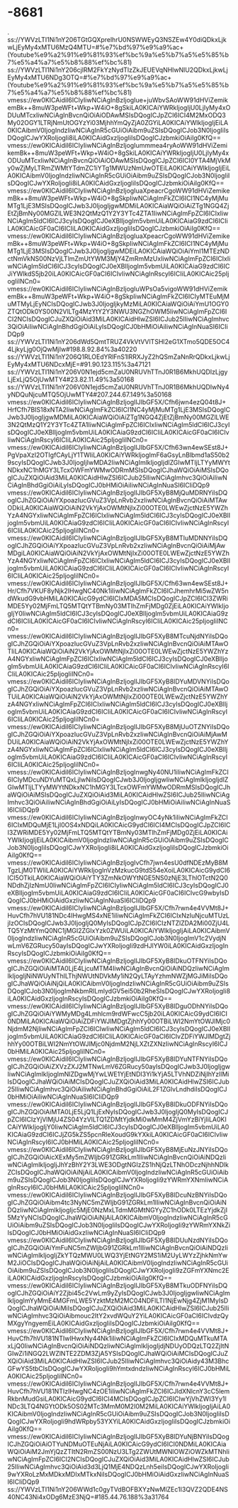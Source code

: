 # -8681
.
ss://YWVzLTI1Ni1nY206TGtGQXprelhrU0NSWWEyQ3NSZEw4Y0diQDkxLjkwLjEyMy4xMTU6MzQ4MTU=#%e7%bd%97%e9%a9%ac+(Youtube%e9%a2%91%e9%81%93%ef%bc%9a%e5%b7%a5%e5%85%b7%e5%a4%a7%e5%b8%88%ef%bc%81)
ss://YWVzLTI1Ni1nY206cjlRM2FkYzNydTlzZkJEUEVqNHlwNlU2QDkxLjkwLjEyMy4xMTU6NDg3OTQ=#%e7%bd%97%e9%a9%ac+(Youtube%e9%a2%91%e9%81%93%ef%bc%9a%e5%b7%a5%e5%85%b7%e5%a4%a7%e5%b8%88%ef%bc%81)
vmess://ew0KICAidiI6ICIyIiwNCiAgInBzIjogIue+juWbvSAoWW91dHViZemikemBk++8muW3peWFt+Wkp+W4iO+8gSkiLA0KICAiYWRkIjogIjU0LjIyMy4xODUuMTcxIiwNCiAgInBvcnQiOiAiODAwMSIsDQogICJpZCI6ICI4M2MxODQ3My02OGY1LTRjNmUtOGYzYi03MjhhYmQyZjA0ZGYiLA0KICAiYWlkIjogIjEiLA0KICAibmV0IjogIndzIiwNCiAgInR5cGUiOiAibm9uZSIsDQogICJob3N0IjogIiIsDQogICJwYXRoIjogIi8iLA0KICAidGxzIjogIiIsDQogICJzbmkiOiAiIg0KfQ==
vmess://ew0KICAidiI6ICIyIiwNCiAgInBzIjogIummmea4ryAoWW91dHViZemikemBk++8muW3peWFt+Wkp+W4iO+8gSkiLA0KICAiYWRkIjogIjU0LjIyMy4xODUuMTcxIiwNCiAgInBvcnQiOiAiODAwMSIsDQogICJpZCI6ICI0YTA4MjVkMy0wZjMyLTRmZWMtYTdmZC1iYTg1MWUzNmUwOTEiLA0KICAiYWlkIjogIjEiLA0KICAibmV0IjogIndzIiwNCiAgInR5cGUiOiAibm9uZSIsDQogICJob3N0IjogIiIsDQogICJwYXRoIjogIi8iLA0KICAidGxzIjogIiIsDQogICJzbmkiOiAiIg0KfQ==
vmess://ew0KICAidiI6ICIyIiwNCiAgInBzIjogIuaXpeacrCgoWW91dHViZemikemBk++8muW3peWFt+Wkp+W4iO+8gSkpIiwNCiAgImFkZCI6ICI1NC4yMjMuMTg1LjE3MSIsDQogICJwb3J0IjogIjgwMDMiLA0KICAiaWQiOiAiZTg1NGQ4ZjEtZjBmNy00MGZlLWE3N2QtMzQ1Y2Y3YTc4ZTA1IiwNCiAgImFpZCI6ICIxIiwNCiAgIm5ldCI6ICJ3cyIsDQogICJ0eXBlIjogIm5vbmUiLA0KICAiaG9zdCI6ICIiLA0KICAicGF0aCI6ICIiLA0KICAidGxzIjogIiIsDQogICJzbmkiOiAiIg0KfQ==
vmess://ew0KICAidiI6ICIyIiwNCiAgInBzIjogIuaXpeacrCgoWW91dHViZemikemBk++8muW3peWFt+Wkp+W4iO+8gSkpIiwNCiAgImFkZCI6ICI1NC4yMjMuMTg1LjE3MSIsDQogICJwb3J0IjogIjgwMDEiLA0KICAiaWQiOiAiYmI1MTEzNDctNmVkNS00NzVjLTlmZmUtYWM3MjY4ZmRmMzUxIiwNCiAgImFpZCI6ICIxIiwNCiAgIm5ldCI6ICJ3cyIsDQogICJ0eXBlIjogIm5vbmUiLA0KICAiaG9zdCI6ICJiYWlkdS5jb20iLA0KICAicGF0aCI6ICIvIiwNCiAgInRscyI6ICIiLA0KICAic25pIjogIiINCn0=
vmess://ew0KICAidiI6ICIyIiwNCiAgInBzIjogIuWPsOa5vigoWW91dHViZemikemBk++8muW3peWFt+Wkp+W4iO+8gSkpIiwNCiAgImFkZCI6ICIyMTEuMjMuMTMyLjEyNCIsDQogICJwb3J0IjogIjkyMzMiLA0KICAiaWQiOiAiYmU1OGY0ZTQtODk0YS00N2VlLTg4MzYtY2Y3NWU3NGZhOWM5IiwNCiAgImFpZCI6ICI2NCIsDQogICJuZXQiOiAid3MiLA0KICAidHlwZSI6ICJub25lIiwNCiAgImhvc3QiOiAiIiwNCiAgInBhdGgiOiAiLyIsDQogICJ0bHMiOiAiIiwNCiAgInNuaSI6ICIiDQp9
ss://YWVzLTI1Ni1nY206dWd5QmtTRUZ4VkVtVVlTSHl2eG1XTmo5QDE5OC44LjkyLjg0OjQwMjIw#198.8.92.84%3a40220
ss://YWVzLTI1Ni1nY206Q1RLOEdYRlFnS1lRRXJyZ2hQSmZaNnRrQDkxLjkwLjEyMy4xMTU6NDcxMjE=#91.90.123.115%3a47121
ss://YWVzLTI1Ni1nY206V0N1ejd5cmZaU0NRUVhTTnJ0R1B6MkhUQDIzLjgyLjExLjQ5OjUwMTY4#23.82.11.49%3a50168
ss://YWVzLTI1Ni1nY206V0N1ejd5cmZaU0NRUVhTTnJ0R1B6MkhUQDIwNy4yNDQuNjcuMTQ5OjUwMTY4#207.244.67.149%3a50168
vmess://ew0KICAidiI6ICIyIiwNCiAgInBzIjogIlJlbGF5X/Cfh6jwn4ezQ04t8J+HrfCfh7BIS18xNTA2IiwNCiAgImFkZCI6ICI1NC4yMjMuMTg1LjE3MSIsDQogICJwb3J0IjogIjgwMDMiLA0KICAiaWQiOiAiZTg1NGQ4ZjEtZjBmNy00MGZlLWE3N2QtMzQ1Y2Y3YTc4ZTA1IiwNCiAgImFpZCI6ICIxIiwNCiAgIm5ldCI6ICJ3cyIsDQogICJ0eXBlIjogIm5vbmUiLA0KICAiaG9zdCI6ICIiLA0KICAicGF0aCI6ICIvIiwNCiAgInRscyI6ICIiLA0KICAic25pIjogIiINCn0=
vmess://ew0KICAidiI6ICIyIiwNCiAgInBzIjogIlJlbGF5X/Cfh63wn4ewSEst8J+PgVpaXzI2OTIgfCAyLjY1TWIiLA0KICAiYWRkIjogImF6aGsyLnBlbmd1aS50b29scyIsDQogICJwb3J0IjogIjIwMDA2IiwNCiAgImlkIjogIjdlZGIwMTljLTYyMWYtNDkxNC1hMGY3LTcxOWFmYWMwODRmMSIsDQogICJhaWQiOiAiMSIsDQogICJuZXQiOiAid3MiLA0KICAidHlwZSI6ICJub25lIiwNCiAgImhvc3QiOiAiIiwNCiAgInBhdGgiOiAiLyIsDQogICJ0bHMiOiAiIiwNCiAgInNuaSI6ICIiDQp9
vmess://ew0KICAidiI6ICIyIiwNCiAgInBzIjogIlJlbGF5XyB8MjQuMDRNYiIsDQogICJhZGQiOiAiYXpoazIucGVuZ3VpLnRvb2xzIiwNCiAgInBvcnQiOiAiMTAwODkiLA0KICAiaWQiOiAiN2VkYjAxOWMtNjIxZi00OTE0LWEwZjctNzE5YWZhYzA4NGYxIiwNCiAgImFpZCI6ICIxIiwNCiAgIm5ldCI6ICJ3cyIsDQogICJ0eXBlIjogIm5vbmUiLA0KICAiaG9zdCI6ICIiLA0KICAicGF0aCI6ICIvIiwNCiAgInRscyI6ICIiLA0KICAic25pIjogIiINCn0=
vmess://ew0KICAidiI6ICIyIiwNCiAgInBzIjogIlJlbGF5XyB8MTIuMDNNYiIsDQogICJhZGQiOiAiYXpoazIucGVuZ3VpLnRvb2xzIiwNCiAgInBvcnQiOiAiMjAwMDgiLA0KICAiaWQiOiAiN2VkYjAxOWMtNjIxZi00OTE0LWEwZjctNzE5YWZhYzA4NGYxIiwNCiAgImFpZCI6ICIxIiwNCiAgIm5ldCI6ICJ3cyIsDQogICJ0eXBlIjogIm5vbmUiLA0KICAiaG9zdCI6ICIiLA0KICAicGF0aCI6ICIvIiwNCiAgInRscyI6ICIiLA0KICAic25pIjogIiINCn0=
vmess://ew0KICAidiI6ICIyIiwNCiAgInBzIjogIlJlbGF5X/Cfh63wn4ewSEst8J+Hr/Cfh7VKUF8yNjk2IHwgNC40Nk1iIiwNCiAgImFkZCI6ICJhemhrMi5wZW5ndWkudG9vbHMiLA0KICAicG9ydCI6ICIxMDA5MCIsDQogICJpZCI6ICI3ZWRiMDE5Yy02MjFmLTQ5MTQtYTBmNy03MTlhZmFjMDg0ZjEiLA0KICAiYWlkIjogIjY0IiwNCiAgIm5ldCI6ICJ3cyIsDQogICJ0eXBlIjogIm5vbmUiLA0KICAiaG9zdCI6ICIiLA0KICAicGF0aCI6ICIvIiwNCiAgInRscyI6ICIiLA0KICAic25pIjogIiINCn0=
vmess://ew0KICAidiI6ICIyIiwNCiAgInBzIjogIlJlbGF5XyB8MTcuNjdNYiIsDQogICJhZGQiOiAiYXpoazIucGVuZ3VpLnRvb2xzIiwNCiAgInBvcnQiOiAiMTAwOTIiLA0KICAiaWQiOiAiN2VkYjAxOWMtNjIxZi00OTE0LWEwZjctNzE5YWZhYzA4NGYxIiwNCiAgImFpZCI6ICIxIiwNCiAgIm5ldCI6ICJ3cyIsDQogICJ0eXBlIjogIm5vbmUiLA0KICAiaG9zdCI6ICIiLA0KICAicGF0aCI6ICIvIiwNCiAgInRscyI6ICIiLA0KICAic25pIjogIiINCn0=
vmess://ew0KICAidiI6ICIyIiwNCiAgInBzIjogIlJlbGF5XyB8IDYuMDVNYiIsDQogICJhZGQiOiAiYXpoazIucGVuZ3VpLnRvb2xzIiwNCiAgInBvcnQiOiAiMTAwOTUiLA0KICAiaWQiOiAiN2VkYjAxOWMtNjIxZi00OTE0LWEwZjctNzE5YWZhYzA4NGYxIiwNCiAgImFpZCI6ICIxIiwNCiAgIm5ldCI6ICJ3cyIsDQogICJ0eXBlIjogIm5vbmUiLA0KICAiaG9zdCI6ICIiLA0KICAicGF0aCI6ICIvIiwNCiAgInRscyI6ICIiLA0KICAic25pIjogIiINCn0=
vmess://ew0KICAidiI6ICIyIiwNCiAgInBzIjogIlJlbGF5XyB8MjUuOTZNYiIsDQogICJhZGQiOiAiYXpoazIucGVuZ3VpLnRvb2xzIiwNCiAgInBvcnQiOiAiMjAwMDUiLA0KICAiaWQiOiAiN2VkYjAxOWMtNjIxZi00OTE0LWEwZjctNzE5YWZhYzA4NGYxIiwNCiAgImFpZCI6ICIxIiwNCiAgIm5ldCI6ICJ3cyIsDQogICJ0eXBlIjogIm5vbmUiLA0KICAiaG9zdCI6ICIiLA0KICAicGF0aCI6ICIvIiwNCiAgInRscyI6ICIiLA0KICAic25pIjogIiINCn0=
vmess://ew0KICAidiI6ICIyIiwNCiAgInBzIjogInwgNy40NU1iIiwNCiAgImFkZCI6ICIyMDcuNDYuMTQxLjIwNiIsDQogICJwb3J0IjogIjgwIiwNCiAgImlkIjogIjdlZGIwMTljLTYyMWYtNDkxNC1hMGY3LTcxOWFmYWMwODRmMSIsDQogICJhaWQiOiAiMSIsDQogICJuZXQiOiAid3MiLA0KICAidHlwZSI6ICJub25lIiwNCiAgImhvc3QiOiAiIiwNCiAgInBhdGgiOiAiLyIsDQogICJ0bHMiOiAiIiwNCiAgInNuaSI6ICIiDQp9
vmess://ew0KICAidiI6ICIyIiwNCiAgInBzIjogInwyOC4yNk1iIiwNCiAgImFkZCI6ICIxMDQuMjE1LjI0OS4xNDQiLA0KICAicG9ydCI6ICI4MCIsDQogICJpZCI6ICI3ZWRiMDE5Yy02MjFmLTQ5MTQtYTBmNy03MTlhZmFjMDg0ZjEiLA0KICAiYWlkIjogIjEiLA0KICAibmV0IjogIndzIiwNCiAgInR5cGUiOiAibm9uZSIsDQogICJob3N0IjogIiIsDQogICJwYXRoIjogIi8iLA0KICAidGxzIjogIiIsDQogICJzbmkiOiAiIg0KfQ==
vmess://ew0KICAidiI6ICIyIiwNCiAgInBzIjogIvCfh7jwn4esU0dfNDEzMyB8MTgzLjM0TWIiLA0KICAiYWRkIjogInVzMzkucG9tdS54eXoiLA0KICAicG9ydCI6ICI5OTkiLA0KICAiaWQiOiAiYTY3ZmNkOWYtNGE5NS0zNjE3LThlOTctN2Q0NDdhZjIzNmU0IiwNCiAgImFpZCI6ICIyIiwNCiAgIm5ldCI6ICJ3cyIsDQogICJ0eXBlIjogIm5vbmUiLA0KICAiaG9zdCI6ICIiLA0KICAicGF0aCI6ICIvcG9wbyIsDQogICJ0bHMiOiAidGxzIiwNCiAgInNuaSI6ICIiDQp9
vmess://ew0KICAidiI6ICIyIiwNCiAgInBzIjogIlJlbGF5X/Cfh7rwn4e4VVMt8J+HuvCfh7hVU181NDc4IHwgMS4xNE1iIiwNCiAgImFkZCI6ICIxNzIuNjcuMTUzLjIzOCIsDQogICJwb3J0IjogIjQ0MyIsDQogICJpZCI6ICIzNTZlZDA2Mi00ZjU4LTQ5YzMtYmQ0NC1jMGI2ZGIxYzk0ZWUiLA0KICAiYWlkIjogIjAiLA0KICAibmV0IjogIndzIiwNCiAgInR5cGUiOiAibm9uZSIsDQogICJob3N0IjogImV1c2VydjNwLmV6ZGRucy50ayIsDQogICJwYXRoIjogIi9zdHJlYW0iLA0KICAidGxzIjogInRscyIsDQogICJzbmkiOiAiIg0KfQ==
vmess://ew0KICAidiI6ICIyIiwNCiAgInBzIjogIlJlbGF5XyB8IDkuOTFNYiIsDQogICJhZGQiOiAiMTA0LjE4LjcuMTM4IiwNCiAgInBvcnQiOiAiNDQzIiwNCiAgImlkIjogIjNiNWUyNThlLThjNWUtNDVkMy1iN2QyLTAyYzhmNWZjMGJiMiIsDQogICJhaWQiOiAiNjQiLA0KICAibmV0IjogIndzIiwNCiAgInR5cGUiOiAibm9uZSIsDQogICJob3N0IjogImNkbmRlLmlydGV5ei50b2RheSIsDQogICJwYXRoIjogIi8iLA0KICAidGxzIjogInRscyIsDQogICJzbmkiOiAiIg0KfQ==
vmess://ew0KICAidiI6ICIyIiwNCiAgInBzIjogIlJlbGF5XyB8IDguODhNYiIsDQogICJhZGQiOiAiYWMyMDg4Lmhlcm9rdWFwcC5jb20iLA0KICAicG9ydCI6ICI0NDMiLA0KICAiaWQiOiAiZDFiYWJlMDgtZjhhYy00OTBiLWI2NmYtOWJlMjc0NjdmM2NjIiwNCiAgImFpZCI6ICIwIiwNCiAgIm5ldCI6ICJ3cyIsDQogICJ0eXBlIjogIm5vbmUiLA0KICAiaG9zdCI6ICIiLA0KICAicGF0aCI6ICIvZDFiYWJlMDgtZjhhYy00OTBiLWI2NmYtOWJlMjc0NjdmM2NjLXZtZXNzIiwNCiAgInRscyI6ICJ0bHMiLA0KICAic25pIjogIiINCn0=
vmess://ew0KICAidiI6ICIyIiwNCiAgInBzIjogIlJlbGF5XyB8IDYuNTFNYiIsDQogICJhZGQiOiAiZXVzZXJ2MTNwLmV6ZGRucy50ayIsDQogICJwb3J0IjogIjgwIiwNCiAgImlkIjogImNlZDgwMjYwLWE1YjEtNDI3Yi1kYjA5LTVhNDZiNjlhYzllMiIsDQogICJhaWQiOiAiMCIsDQogICJuZXQiOiAid3MiLA0KICAidHlwZSI6ICJub25lIiwNCiAgImhvc3QiOiAiIiwNCiAgInBhdGgiOiAiL2F1ZGlvLndhdiIsDQogICJ0bHMiOiAiIiwNCiAgInNuaSI6ICIiDQp9
vmess://ew0KICAidiI6ICIyIiwNCiAgInBzIjogIlJlbGF5XyB8IDkuODFNYiIsDQogICJhZGQiOiAiMTA0LjE5LjQ1LjExNyIsDQogICJwb3J0IjogIjQ0MyIsDQogICJpZCI6ICIzYjVlMjU4ZS04YzVlLTQ1ZDMtYjdkMi0wMmM4ZjVmYzBiYjIiLA0KICAiYWlkIjogIjY0IiwNCiAgIm5ldCI6ICJ3cyIsDQogICJ0eXBlIjogIm5vbmUiLA0KICAiaG9zdCI6ICJjZG5kZS5pcnRleXoudG9kYXkiLA0KICAicGF0aCI6ICIvIiwNCiAgInRscyI6ICJ0bHMiLA0KICAic25pIjogIiINCn0=
vmess://ew0KICAidiI6ICIyIiwNCiAgInBzIjogIlJlbGF5XyB8MjEuNzJNYiIsDQogICJhZGQiOiAicXExMy5mZWljbG91ZGRkLm1lIiwNCiAgInBvcnQiOiAiNDQzIiwNCiAgImlkIjogIjJhYzBhY2Y3LWE3ODgtNGIzZS1hNjQzLTNhODczNjhhNDlkZCIsDQogICJhaWQiOiAiNjAiLA0KICAibmV0IjogIndzIiwNCiAgInR5cGUiOiAibm9uZSIsDQogICJob3N0IjogIiIsDQogICJwYXRoIjogIi9zYWRmYXNmIiwNCiAgInRscyI6ICJ0bHMiLA0KICAic25pIjogIiINCn0=
vmess://ew0KICAidiI6ICIyIiwNCiAgInBzIjogIlJlbGF5XyB8IDcuNzBNYiIsDQogICJhZGQiOiAibm4tc3NyNC5mZWljbG91ZGRkLm1lIiwNCiAgInBvcnQiOiAiNDQzIiwNCiAgImlkIjogIjc5MjE0NzMxLTdmMGMtNGYyZC1hODk0LTEzYjdkZjI5MzYyNCIsDQogICJhaWQiOiAiNjAiLA0KICAibmV0IjogIndzIiwNCiAgInR5cGUiOiAibm9uZSIsDQogICJob3N0IjogIiIsDQogICJwYXRoIjogIi9zYWRmYXNkZiIsDQogICJ0bHMiOiAidGxzIiwNCiAgInNuaSI6ICIiDQp9
vmess://ew0KICAidiI6ICIyIiwNCiAgInBzIjogIlJlbGF5XyB8IDUuNzdNYiIsDQogICJhZGQiOiAiYmFuNC5mZWljbG91ZGRkLm1lIiwNCiAgInBvcnQiOiAiNDQzIiwNCiAgImlkIjogIjZkYTQzMWU0LWQ3YjEtNGY2MS1iM2UyLWYzZjhkNmYwM2JiOCIsDQogICJhaWQiOiAiNjAiLA0KICAibmV0IjogIndzIiwNCiAgInR5cGUiOiAibm9uZSIsDQogICJob3N0IjogIiIsDQogICJwYXRoIjogIi9zZGFmYXNmc2EiLA0KICAidGxzIjogInRscyIsDQogICJzbmkiOiAiIg0KfQ==
vmess://ew0KICAidiI6ICIyIiwNCiAgInBzIjogIlJlbGF5XyB8MTkuODFNYiIsDQogICJhZGQiOiAiY2Zjbi45c2VwLm9yZyIsDQogICJwb3J0IjogIjgwIiwNCiAgImlkIjogImYyMmE4MGFmLWE5YzktMzM2MC04NDFlLTI1NjEwNjg4ZjM1MyIsDQogICJhaWQiOiAiMiIsDQogICJuZXQiOiAid3MiLA0KICAidHlwZSI6ICJub25lIiwNCiAgImhvc3QiOiAibmouc2ItY2xvdWQuY2YiLA0KICAicGF0aCI6ICIvdzQyMXgyYngyemEiLA0KICAidGxzIjogIiIsDQogICJzbmkiOiAiIg0KfQ==
vmess://ew0KICAidiI6ICIyIiwNCiAgInBzIjogIlJlbGF5X/Cfh7rwn4e4VVMt8J+HuvCfh7hVU181NTIwIHwxNy44Nk1iIiwNCiAgImFkZCI6ICIxMDQuMTkuMTAxLjQ0IiwNCiAgInBvcnQiOiAiNDQzIiwNCiAgImlkIjogIjdjNDUyODQzLTQ2ZjItNGIwZi1iNGQ2LWZlNTE2ZDM3ZjA5YSIsDQogICJhaWQiOiAiMCIsDQogICJuZXQiOiAid3MiLA0KICAidHlwZSI6ICJub25lIiwNCiAgImhvc3QiOiAidy43M3BhcGFwYS5tbCIsDQogICJwYXRoIjogIi9hYmtxdndzIiwNCiAgInRscyI6ICJ0bHMiLA0KICAic25pIjogIiINCn0=
vmess://ew0KICAidiI6ICIyIiwNCiAgInBzIjogIlJlbGF5X/Cfh7rwn4e4VVMt8J+HuvCfh7hVU181NTIzIHwgNC4zOE1iIiwNCiAgImFkZCI6ICJldXNlcnY3cC5lemRkbnMudGsiLA0KICAicG9ydCI6ICI4MCIsDQogICJpZCI6ICIwYjVhZWI3Yy1lNDc3LTQ4NGYtODk5OS02MTc3MmM0M2I0M2MiLA0KICAiYWlkIjogIjAiLA0KICAibmV0IjogIndzIiwNCiAgInR5cGUiOiAibm9uZSIsDQogICJob3N0IjogIiIsDQogICJwYXRoIjogIi9hdWRpby53YXYiLA0KICAidGxzIjogIiIsDQogICJzbmkiOiAiIg0KfQ==
vmess://ew0KICAidiI6ICIyIiwNCiAgInBzIjogIlJlbGF5XyB8IDYuNjBNYiIsDQogICJhZGQiOiAiOTYuNDMuOTEuNjAiLA0KICAicG9ydCI6ICI0NDMiLA0KICAiaWQiOiAiM2JmYjQzZTItN2RmZS00NzU3LTg2ZWUtMWNlOWZiOWZkMTNhIiwNCiAgImFpZCI6ICI2NCIsDQogICJuZXQiOiAid3MiLA0KICAidHlwZSI6ICJub25lIiwNCiAgImhvc3QiOiAid3d3LjQ1MjE4NDQzLnh5eiIsDQogICJwYXRoIjogIi9wYXRoLzMxMDkxMDIxMTkxNiIsDQogICJ0bHMiOiAidGxzIiwNCiAgInNuaSI6ICIiDQp9
ss://YWVzLTI1Ni1nY206WWd1c0gyTVdBOFBXYzNwMlZEc1I3QVZ2QDE4NS40NC43Ni4xODg6MzE3NjQ=#185.44.76.188%3a31764
